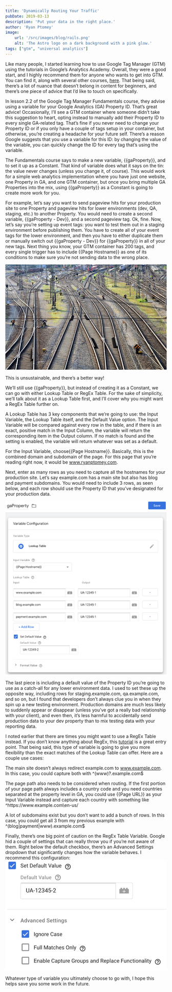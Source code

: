 ```yaml
---
title: 'Dynamically Routing Your Traffic'
pubDate: 2019-03-13
description: 'Put your data in the right place.'
author: 'Ryan Ptomey'
image:
    url: '/src/images/blog/rails.png'
    alt: 'The Astro logo on a dark background with a pink glow.'
tags: ["gtm", "universal analytics"]
---
```

Like many people, I started learning how to use Google Tag Manager (GTM) using the tutorials in Google’s Analytics Academy. Overall, they were a good start, and I highly recommend them for anyone who wants to get into GTM. You can find it, along with several other courses, [here](https://analytics.google.com/analytics/academy/). That being said, there’s a lot of nuance that doesn’t belong in content for beginners, and there’s one piece of advice that I’d like to touch on specifically.

In lesson 2.2 of the Google Tag Manager Fundamentals course, they advise using a variable for your Google Analytics (GA) Property ID. That’s great advice! Occasionally, I’ll see a GTM container where someone didn’t take this suggestion to heart, opting instead to manually add their Property ID to every single GA-related tag. That’s fine if you never need to change your Property ID or if you only have a couple of tags setup in your container, but otherwise, you’re creating a headache for your future self. There’s a reason Google suggests that you use a variable for this ID: by changing the value of the variable, you can quickly change the ID for every tag that’s using the variable.

The Fundamentals course says to make a new variable, {{gaProperty}}, and to set it up as a Constant. That kind of variable does what it says on the tin: the value never changes (unless you change it, of course). This would work for a simple web analytics implementation where you have just one website, one Property in GA, and one GTM container, but once you bring multiple GA Properties into the mix, using {{gaProperty}} as a Constant is going to create more work for you.

For example, let’s say you want to send pageview hits for your production site to one Property and pageview hits for lower environments (dev, QA, staging, etc.) to another Property. You would need to create a second variable, {{gaProperty - Dev}}, and a second pageview tag. Ok, fine. Now, let’s say you’re setting up event tags: you want to test them out in a staging environment before publishing them. You have to create all of your event tags for the lower environment, and then you have to either duplicate them or manually switch out {{gaProperty - Dev}} for {{gaProperty}} in all of your new tags. Next thing you know, your GTM container has 200 tags, and every single trigger has to include {{Page Hostname}} as one of its conditions to make sure you’re not sending data to the wrong place.

![Railyard](../images/blog/railyard.png)

This is unsustainable, and there’s a better way!

We’ll still use {{gaProperty}}, but instead of creating it as a Constant, we can go with either Lookup Table or RegEx Table. For the sake of simplicity, we’ll talk about it as a Lookup Table first, and I’ll cover why you might want a RegEx Table further on.

A Lookup Table has 3 key components that we’re going to use: the Input Variable, the Lookup Table itself, and the Default Value option. The Input Variable will be compared against every row in the table, and if there is an exact, positive match in the Input Column, the variable will return the corresponding item in the Output column. If no match is found and the setting is enabled, the variable will return whatever was set as a default.

For the Input Variable, choose{{Page Hostname}}. Basically, this is the combined domain and subdomain of the page. For this page that you’re reading right now, it would be www.ryanptomey.com.

Next, enter as many rows as you need to capture all the hostnames for your production site. Let’s say example.com has a main site but also has blog and payment subdomains. You would need to include 3 rows, as seen below, and each row should use the Property ID that you’ve designated for your production data.

![GA Property Lookup Table](../images/blog/ga-property-lookup-table.png)

The last piece is including a default value of the Property ID you’re going to use as a catch-all for any lower environment data. I used to set these up the opposite way, including rows for staging.example.com, qa.example.com, and so on, but I found that developers don’t always clue you in when they spin up a new testing environment. Production domains are much less likely to suddenly appear or disappear (unless you’ve got a really bad relationship with your client), and even then, it’s less harmful to accidentally send production data to your dev property than to mix testing data with your reporting data.

I noted earlier that there are times you might want to use a RegEx Table instead. If you don’t know anything about RegEx, this [tutorial](https://regexone.com/) is a great entry point. That being said, this type of variable is going to give you more flexibility than the exact matches of the Lookup Table can offer. Here are a couple use cases:

The main site doesn’t always redirect example.com to www.example.com. In this case, you could capture both with ^(www)?\.example\.com$

The page path also needs to be considered when routing. If the first portion of your page path always includes a country code and you need countries separated at the property level in GA, you could use {{Page URL}} as your Input Variable instead and capture each country with something like ^https:\/\/www\.example\.com\en-us\/

A lot of subdomains exist but you don’t want to add a bunch of rows. In this case, you could get all 3 from my previous example with ^(blog|payment|www)\.example\.com$

Finally, there’s one big point of caution on the RegEx Table Variable. Google hid a couple of settings that can really throw you if you’re not aware of them. Right below the default checkbox, there’s an Advanced Settings dropdown that significantly changes how the variable behaves. I recommend this configuration:
![GA Advanced Settings](../images/blog/ga-advanced-settings.png)

Whatever type of variable you ultimately choose to go with, I hope this helps save you some work in the future.